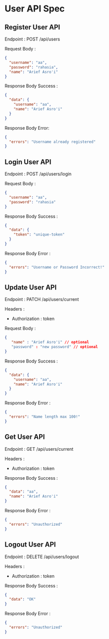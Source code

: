 # User API Spec

## Register User API

Endpoint : POST /api/users

Request Body :

```json
{
  "username": "aa",
  "password": "rahasia",
  "name": "Arief Asro'i"
}
```

Response Body Success :

```json
{
  "data": {
    "username": "aa",
    "name": "Arief Asro'i"
  }
}
```

Response Body Error:

```json
{
  "errors": "Username already registered"
}
```

## Login User API

Endpoint : POST /api/users/login

Request Body :

```json
{
  "username": "aa",
  "password": "rahasia"
}
```

Response Body Success :

```json
{
  "data": {
    "token": "unique-token"
  }
}
```

Response Body Error :

```json
{
  "errors": "Username or Password Incorrect!"
}
```

## Update User API

Endpoint : PATCH /api/users/current

Headers :

- Authorization : token

Request Body :

```json
{
   "name" : "Arief Asro'i" // optional
   "password" : "new password" // optional
}
```

Response Body Success :

```json
{
  "data": {
    "username": "aa",
    "name": "Arief Asro'i"
  }
}
```

Response Body Error :

```json
{
  "errors": "Name length max 100!"
}
```

## Get User API

Endpoint : GET /api/users/current

Headers :

- Authorization : token

Response Body Success :

```json
{
  "data": "aa",
  "name": "Arief Asro'i"
}
```

Response Body Error :

```json
{
  "errors": "Unauthorized"
}
```

## Logout User API

Endpoint : DELETE /api/users/logout

Headers :

- Authorization : token

Response Body Success :

```json
{
  "data": "OK"
}
```

Response Body Error :

```json
{
  "errors": "Unauthorized"
}
```
